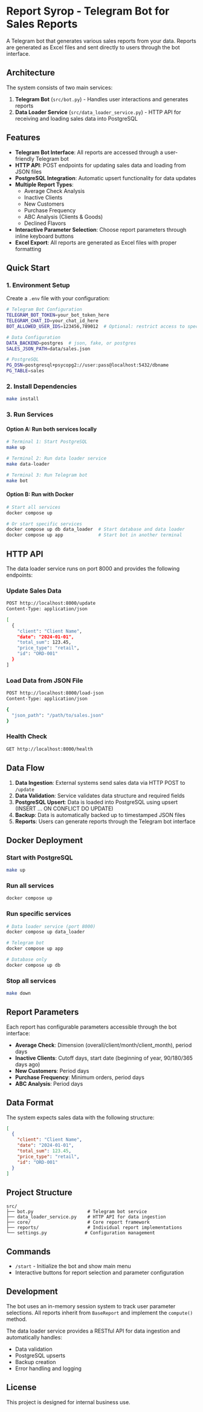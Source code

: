 # Report Syrop - Telegram Bot for Sales Reports

A Telegram bot that generates various sales reports from your data. Reports are generated as Excel files and sent directly to users through the bot interface.

## Architecture

The system consists of two main services:

1. **Telegram Bot** (`src/bot.py`) - Handles user interactions and generates reports
2. **Data Loader Service** (`src/data_loader_service.py`) - HTTP API for receiving and loading sales data into PostgreSQL

## Features

- **Telegram Bot Interface**: All reports are accessed through a user-friendly Telegram bot
- **HTTP API**: POST endpoints for updating sales data and loading from JSON files
- **PostgreSQL Integration**: Automatic upsert functionality for data updates
- **Multiple Report Types**:
  - Average Check Analysis
  - Inactive Clients
  - New Customers
  - Purchase Frequency
  - ABC Analysis (Clients & Goods)
  - Declined Flavors
- **Interactive Parameter Selection**: Choose report parameters through inline keyboard buttons
- **Excel Export**: All reports are generated as Excel files with proper formatting

## Quick Start

### 1. Environment Setup

Create a `.env` file with your configuration:

```bash
# Telegram Bot Configuration
TELEGRAM_BOT_TOKEN=your_bot_token_here
TELEGRAM_CHAT_ID=your_chat_id_here
BOT_ALLOWED_USER_IDS=123456,789012  # Optional: restrict access to specific users

# Data Configuration
DATA_BACKEND=postgres  # json, fake, or postgres
SALES_JSON_PATH=data/sales.json

# PostgreSQL
PG_DSN=postgresql+psycopg2://user:pass@localhost:5432/dbname
PG_TABLE=sales
```

### 2. Install Dependencies

```bash
make install
```

### 3. Run Services

#### Option A: Run both services locally
```bash
# Terminal 1: Start PostgreSQL
make up

# Terminal 2: Run data loader service
make data-loader

# Terminal 3: Run Telegram bot
make bot
```

#### Option B: Run with Docker
```bash
# Start all services
docker compose up

# Or start specific services
docker compose up db data_loader  # Start database and data loader
docker compose up app             # Start bot in another terminal
```

## HTTP API

The data loader service runs on port 8000 and provides the following endpoints:

### Update Sales Data

```bash
POST http://localhost:8000/update
Content-Type: application/json

[
  {
    "client": "Client Name",
    "date": "2024-01-01",
    "total_sum": 123.45,
    "price_type": "retail",
    "id": "ORD-001"
  }
]
```

### Load Data from JSON File

```bash
POST http://localhost:8000/load-json
Content-Type: application/json

{
  "json_path": "/path/to/sales.json"
}
```

### Health Check

```bash
GET http://localhost:8000/health
```

## Data Flow

1. **Data Ingestion**: External systems send sales data via HTTP POST to `/update`
2. **Data Validation**: Service validates data structure and required fields
3. **PostgreSQL Upsert**: Data is loaded into PostgreSQL using upsert (INSERT ... ON CONFLICT DO UPDATE)
4. **Backup**: Data is automatically backed up to timestamped JSON files
5. **Reports**: Users can generate reports through the Telegram bot interface

## Docker Deployment

### Start with PostgreSQL

```bash
make up
```

### Run all services

```bash
docker compose up
```

### Run specific services

```bash
# Data loader service (port 8000)
docker compose up data_loader

# Telegram bot
docker compose up app

# Database only
docker compose up db
```

### Stop all services

```bash
make down
```

## Report Parameters

Each report has configurable parameters accessible through the bot interface:

- **Average Check**: Dimension (overall/client/month/client_month), period days
- **Inactive Clients**: Cutoff days, start date (beginning of year, 90/180/365 days ago)
- **New Customers**: Period days
- **Purchase Frequency**: Minimum orders, period days
- **ABC Analysis**: Period days

## Data Format

The system expects sales data with the following structure:

```json
[
  {
    "client": "Client Name",
    "date": "2024-01-01",
    "total_sum": 123.45,
    "price_type": "retail",
    "id": "ORD-001"
  }
]
```

## Project Structure

```
src/
├── bot.py                    # Telegram bot service
├── data_loader_service.py    # HTTP API for data ingestion
├── core/                     # Core report framework
├── reports/                  # Individual report implementations
└── settings.py              # Configuration management
```

## Commands

- `/start` - Initialize the bot and show main menu
- Interactive buttons for report selection and parameter configuration

## Development

The bot uses an in-memory session system to track user parameter selections. All reports inherit from `BaseReport` and implement the `compute()` method.

The data loader service provides a RESTful API for data ingestion and automatically handles:
- Data validation
- PostgreSQL upserts
- Backup creation
- Error handling and logging

## License

This project is designed for internal business use.

